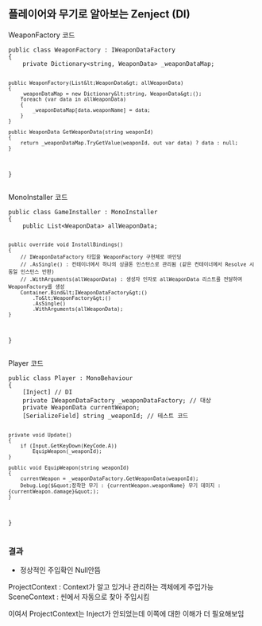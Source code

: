 <h2 id="플레이어와-무기로-알아보는-zenject-di">플레이어와 무기로 알아보는 Zenject (DI)</h2>
<p>WeaponFactory 코드</p>
<pre><code class="language-cs">public class WeaponFactory : IWeaponDataFactory
{
    private Dictionary&lt;string, WeaponData&gt; _weaponDataMap;

    public WeaponFactory(List&lt;WeaponData&gt; allWeaponData)
    {
        _weaponDataMap = new Dictionary&lt;string, WeaponData&gt;();
        foreach (var data in allWeaponData)
        {
            _weaponDataMap[data.weaponName] = data;
        }
    }

    public WeaponData GetWeaponData(string weaponId)
    {
        return _weaponDataMap.TryGetValue(weaponId, out var data) ? data : null;
    }
}</code></pre>
<p>MonoInstaller 코드</p>
<pre><code class="language-cs">public class GameInstaller : MonoInstaller
{
    public List&lt;WeaponData&gt; allWeaponData;

    public override void InstallBindings()
    {
        // IWeaponDataFactory 타입을 WeaponFactory 구현체로 바인딩
        // .AsSingle() : 컨테이너에서 하나의 싱글톤 인스턴스로 관리됨 (같은 컨테이너에서 Resolve 시 동일 인스턴스 반환)
        // .WithArguments(allWeaponData) : 생성자 인자로 allWeaponData 리스트를 전달하여 WeaponFactory를 생성
        Container.Bind&lt;IWeaponDataFactory&gt;()
            .To&lt;WeaponFactory&gt;()
            .AsSingle()
            .WithArguments(allWeaponData);
    }
}</code></pre>
<p>Player 코드</p>
<pre><code class="language-cs">public class Player : MonoBehaviour
{
    [Inject] // DI
    private IWeaponDataFactory _weaponDataFactory; // 대상
    private WeaponData currentWeapon;
    [SerializeField] string _weaponId; // 테스트 코드

    private void Update()
    {
        if (Input.GetKeyDown(KeyCode.A))
            EquipWeapon(_weaponId);
    }

    public void EquipWeapon(string weaponId)
    {
        currentWeapon = _weaponDataFactory.GetWeaponData(weaponId);
        Debug.Log($&quot;장착한 무기 : {currentWeapon.weaponName} 무기 데미지 : {currentWeapon.damage}&quot;);
    }
}</code></pre>
<h3 id="결과">결과 <img alt="" src="https://velog.velcdn.com/images/hsd0604/post/bd9eecfc-78f5-4075-8644-8570c66d1a29/image.png" /></h3>
<ul>
<li>정상적인 주입확인 Null안뜸</li>
</ul>
<p>ProjectContext : Context가 알고 있거나 관리하는 객체에게 주입가능
SceneContext : 씬에서 자동으로 찾아 주입시킴</p>
<p>이여서 ProjectContext는 Inject가 안되었는데 이쪽에 대한  이해가 더 필요해보임</p>